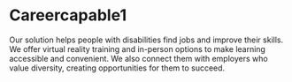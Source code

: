 # Careercapable1
Our solution helps people with disabilities find jobs and improve their skills. We offer virtual reality training and  in-person options to make learning accessible and convenient. We also connect them with employers who value diversity, creating opportunities for them to succeed.
